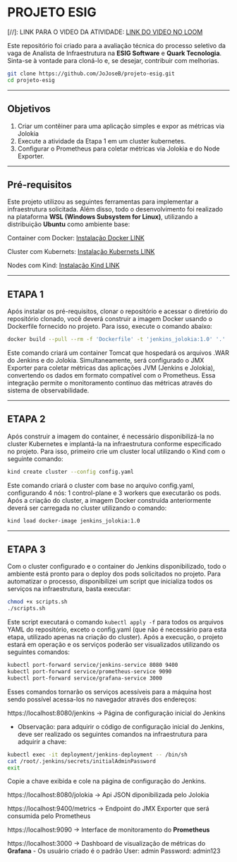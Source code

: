 # PROJETO ESIG
[//]: LINK PARA O VIDEO DA ATIVIDADE: [LINK DO VIDEO NO LOOM](https://www.loom.com/share/8b4dbe08f8ba47a4a77101f079e03689?sid=8dc03012-2907-4735-9e69-631998520773)

Este repositório foi criado para a avaliação técnica do processo seletivo da vaga de Analista de Infraestrutura na **ESIG Software** e **Quark Tecnologia**. Sinta-se à vontade para cloná-lo e, se desejar, contribuir com melhorias.
```bash
git clone https://github.com/JoJoseB/projeto-esig.git
cd projeto-esig
```

---
## Objetivos
1. Criar um contêiner para uma aplicação simples e expor as métricas via 
Jolokia
2. Execute a atividade da Etapa 1 em um cluster kubernetes.
3. Configurar o Prometheus para coletar métricas via Jolokia e do Node 
Exporter.

---
## Pré-requisitos
Este projeto utilizou as seguintes ferramentas para implementar a infraestrutura solicitada. Além disso, todo o desenvolvimento foi realizado na plataforma **WSL (Windows Subsystem for Linux)**, utilizando a distribuição **Ubuntu** como ambiente base:

Container com Docker: [Instalação Docker LINK](https://docs.docker.com/engine/install/)

Cluster com Kubernets: [Instalação Kubernets LINK](https://kubernetes.io/releases/download/)

Nodes com Kind: [Instalação Kind LINK](https://kind.sigs.k8s.io/docs/user/quick-start/)

---
## ETAPA 1
Após instalar os pré-requisitos, clonar o repositório e acessar o diretório do repositório clonado, você deverá construir a imagem Docker usando o Dockerfile fornecido no projeto. Para isso, execute o comando abaixo:
```bash
docker build --pull --rm -f 'Dockerfile' -t 'jenkins_jolokia:1.0' '.'
```
Este comando criará um container Tomcat que hospedará os arquivos .WAR do Jenkins e do Jolokia. Simultaneamente, será configurado o JMX Exporter para coletar métricas das aplicações JVM (Jenkins e Jolokia), convertendo os dados em formato compatível com o Prometheus. Essa integração permite o monitoramento contínuo das métricas através do sistema de observabilidade.

---

## ETAPA 2
Após construir a imagem do container, é necessário disponibilizá-la no cluster Kubernetes e implantá-la na infraestrutura conforme especificado no projeto. Para isso, primeiro crie um cluster local utilizando o Kind com o seguinte comando:
```bash
kind create cluster --config config.yaml
```
Este comando criará o cluster com base no arquivo config.yaml, configurando 4 nós: 1 control-plane e 3 workers que executarão os pods. Após a criação do cluster, a imagem Docker construída anteriormente deverá ser carregada no cluster utilizando o comando:
```bash
kind load docker-image jenkins_jolokia:1.0 
```
---

## ETAPA 3
Com o cluster configurado e o container do Jenkins disponibilizado, todo o ambiente está pronto para o deploy dos pods solicitados no projeto. Para automatizar o processo, disponibilizei um script que inicializa todos os serviços na infraestrutura, basta executar:
```bash
chmod +x scripts.sh
./scripts.sh
```
Este script executará o comando ```kubectl apply -f``` para todos os arquivos YAML do repositório, exceto o config.yaml (que não é necessário para esta etapa, utilizado apenas na criação do cluster). Após a execução, o projeto estará em operação e os serviços poderão ser visualizados utilizando os seguintes comandos:
```bash
kubectl port-forward service/jenkins-service 8080 9400
kubectl port-forward service/prometheus-service 9090
kubectl port-forward service/grafana-service 3000
```
Esses comandos tornarão os serviços acessíveis para a máquina host sendo possível acessa-los no navegador através dos endereços:

https://localhost:8080/jenkins -> Página de configuração inicial do Jenkins

- Observação: para adquirir o código de configuração inicial do Jenkins, deve ser realizado os seguintes comandos na infraestrutura para adquirir a chave:
```bash
kubectl exec -it deployment/jenkins-deployment -- /bin/sh
cat /root/.jenkins/secrets/initialAdminPassword
exit
```
Copie a chave exibida e cole na página de configuração do Jenkins.

https://localhost:8080/jolokia -> Api JSON diponibilizada pelo Jolokia

https://localhost:9400/metrics -> Endpoint do JMX Exporter que será consumida pelo Prometheus

https://localhost:9090 -> Interface de monitoramento do **Prometheus**

https://localhost:3000 -> Dashboard de visualização de métricas do **Grafana** - Os usuário criado é o padrão User: admin Password: admin123
